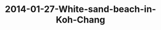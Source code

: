 ---
layout: blog
title: 2014-01-27-White-sand-beach-in-Koh-Chang
category: blog
lat: 12.11039
lng: 102.26882
image: https://s3-us-west-2.amazonaws.com/travels2013/2014-01-27 22:39:23 PST.jpg
observation: 20140127223923PST
---